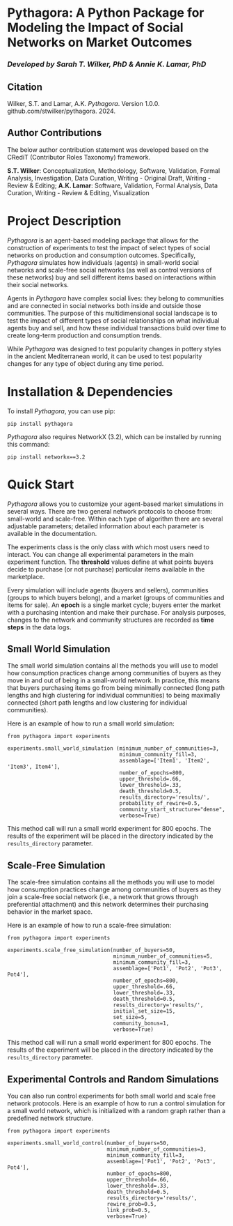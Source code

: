 
# Pythagora: A Python Package for Modeling the Impact of Social Networks on Market Outcomes
### _Developed by Sarah T. Wilker, PhD & Annie K. Lamar, PhD_

## Citation

Wilker, S.T. and Lamar, A.K. _Pythagora_. Version 1.0.0. github.com/stwilker/pythagora. 2024.

## Author Contributions

The below author contribution statement was developed based on the CRediT (Contributor Roles Taxonomy) framework. 

**S.T. Wilker**: Conceptualization, Methodology, Software, Validation, Formal Analysis, Investigation, Data Curation, Writing - Original Draft, Writing - Review & Editing; **A.K. Lamar**: Software, Validation, Formal Analysis, Data Curation, Writing - Review & Editing, Visualization

# Project Description
_Pythagora_ is an agent-based modeling package that allows for the construction of experiments to test the impact of select types of social networks on production and consumption outcomes. Specifically, _Pythagora_ simulates how individuals (agents) in small-world social networks and scale-free social networks (as well as control versions of these networks) buy and sell different items based on interactions within their social networks. 

Agents in _Pythagora_ have complex social lives: they belong to communities and are connected in social networks both inside and outside those communities. The purpose of this multidimensional social landscape is to test the impact of different types of social relationships on what individual agents buy and sell, and how these individual transactions build over time to create long-term production and consumption trends. 

While _Pythagora_ was designed to test popularity changes in pottery styles in the ancient Mediterranean world, it 
can be used to test popularity changes for any type of object during any time period.   

# Installation & Dependencies

To install _Pythagora_, you can use pip:

`pip install pythagora`

_Pythagora_ also requires NetworkX (3.2), which can be installed by running this command:

`pip install networkx==3.2`

# Quick Start

_Pythagora_ allows you to customize your agent-based market simulations in several ways. There are two general network protocols to choose from: small-world and scale-free. Within each type of algorithm there are several adjustable parameters; detailed information about each parameter is available in the documentation. 

The experiments class is the only class with which most users need to interact. You can change all experimental parameters in the main experiment function. The **threshold** values define at what points buyers decide to purchase (or not purchase) particular items available in the marketplace. 

Every simulation will include agents (buyers and sellers), communities (groups to which buyers belong), and a market (groups of communities and items for sale). An **epoch** is a single market cycle; buyers enter the market with a purchasing intention and make their purchase. For analysis purposes, changes to the network and community structures are recorded as **time steps** in the data logs. 

## Small World Simulation
The small world simulation contains all the methods you will use to model how consumption practices change among communities of buyers  as they move in and out of being in a small-world network. In practice, this means that buyers purchasing items go from being minimally connected (long path lengths and high clustering for individual communities) to being maximally connected (short path lengths and low clustering for individual communities).

Here is an example of how to run a small world simulation:

``` 
from pythagora import experiments

experiments.small_world_simulation (minimum_number_of_communities=3, 
                                    minimum_community_fill=3, 
                                    assemblage=['Item1', 'Item2', 'Item3', Item4'], 
                                    number_of_epochs=800, 
                                    upper_threshold=.66, 
                                    lower_threshold=.33, 
                                    death_threshold=0.5, 
                                    results_directory='results/', 
                                    probability_of_rewire=0.5, 
                                    community_start_structure="dense", 
                                    verbose=True)
```

This method call will run a small world experiment for 800 epochs. The results of the experiment will be placed in the directory indicated by the `results_directory` parameter.

## Scale-Free Simulation

The scale-free simulation contains all the methods you will use to model how consumption practices change among communities of buyers  as they join a scale-free social network (i.e., a network that grows through preferential attachment) and this network determines their purchasing behavior in the market space. 

Here is an example of how to run a scale-free simulation:

```
from pythagora import experiments

experiments.scale_free_simulation(number_of_buyers=50,
                                  minimum_number_of_communities=5,
                                  minimum_community_fill=3, 
                                  assemblage=['Pot1', 'Pot2', 'Pot3', Pot4'], 
                                  number_of_epochs=800, 
                                  upper_threshold=.66, 
                                  lower_threshold=.33, 
                                  death_threshold=0.5, 
                                  results_directory='results/', 
                                  initial_set_size=15, 
                                  set_size=5, 
                                  community_bonus=1, 
                                  verbose=True)

```

This method call will run a small world experiment for 800 epochs. The results of the experiment will be placed in the directory indicated by the `results_directory` parameter.

## Experimental Controls and Random Simulations

You can also run control experiments for both small world and scale free network protocols. Here is an example of how to run a control simulation for a small world network, which is initialized with a random graph rather than a predefined network structure.

```
from pythagora import experiments

experiments.small_world_control(number_of_buyers=50,
                                minimum_number_of_communities=3, 
                                minimum_community_fill=3, 
                                assemblage=['Pot1', 'Pot2', 'Pot3', Pot4'], 
                                number_of_epochs=800, 
                                upper_threshold=.66, 
                                lower_threshold=.33, 
                                death_threshold=0.5, 
                                results_directory='results/', 
                                rewire_prob=0.5, 
                                link_prob=0.5, 
                                verbose=True)
```

